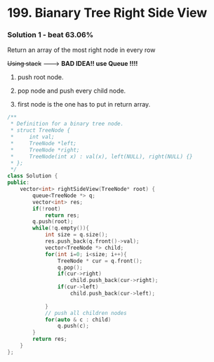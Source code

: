 # 199. Bianary Tree Right Side View


### Solution 1 - beat 63.06%

Return an array of the most right node in every row

~~Using stack~~ ---> **BAD IDEA!! use Queue !!!!**

1. push root node.

2. pop node and push every child node.

3. first node is the one has to put in return array.

```cpp
/**
 * Definition for a binary tree node.
 * struct TreeNode {
 *     int val;
 *     TreeNode *left;
 *     TreeNode *right;
 *     TreeNode(int x) : val(x), left(NULL), right(NULL) {}
 * };
 */
class Solution {
public:
    vector<int> rightSideView(TreeNode* root) {
        queue<TreeNode *> q;
        vector<int> res;
        if(!root)
            return res;
        q.push(root);
        while(!q.empty()){
            int size = q.size();
            res.push_back(q.front()->val);
            vector<TreeNode *> child;
            for(int i=0; i<size; i++){
                TreeNode * cur = q.front();
                q.pop();
                if(cur->right)
                    child.push_back(cur->right);
                if(cur->left)
                    child.push_back(cur->left);
                
            }
            // push all children nodes
            for(auto & c : child)
                q.push(c);
        }
        return res;
    }
};
```
